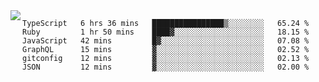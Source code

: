 

<a href="https://github.com/anuraghazra/github-readme-stats">
  <img align="left" src="https://github-readme-stats.vercel.app/api?username=kfly8&count_private=true&show_icons=true&theme=calm" />
</a>


<!--START_SECTION:waka-->

```text
TypeScript   6 hrs 36 mins   ████████████████▒░░░░░░░░   65.24 %
Ruby         1 hr 50 mins    ████▓░░░░░░░░░░░░░░░░░░░░   18.15 %
JavaScript   42 mins         █▓░░░░░░░░░░░░░░░░░░░░░░░   07.08 %
GraphQL      15 mins         ▓░░░░░░░░░░░░░░░░░░░░░░░░   02.52 %
gitconfig    12 mins         ▓░░░░░░░░░░░░░░░░░░░░░░░░   02.13 %
JSON         12 mins         ▓░░░░░░░░░░░░░░░░░░░░░░░░   02.00 %
```

<!--END_SECTION:waka-->
